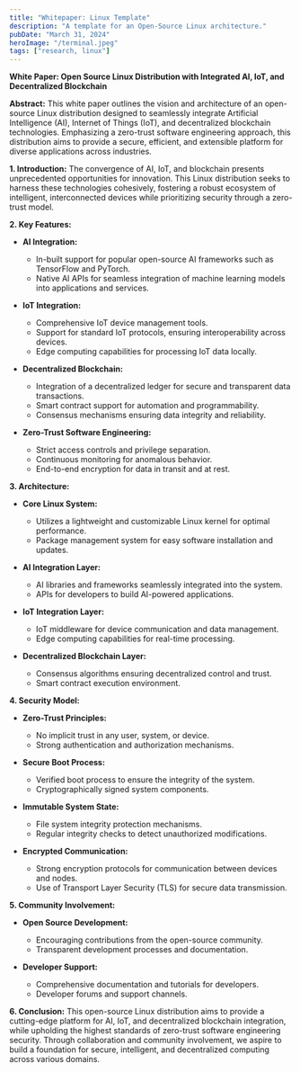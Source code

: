```yaml
---
title: "Whitepaper: Linux Template"
description: "A template for an Open-Source Linux architecture."
pubDate: "March 31, 2024"
heroImage: "/terminal.jpeg"
tags: ["research, linux"]
---
```


**White Paper: Open Source Linux Distribution with Integrated AI, IoT, and Decentralized Blockchain**

**Abstract:**
This white paper outlines the vision and architecture of an open-source Linux distribution designed to seamlessly integrate Artificial Intelligence (AI), Internet of Things (IoT), and decentralized blockchain technologies. Emphasizing a zero-trust software engineering approach, this distribution aims to provide a secure, efficient, and extensible platform for diverse applications across industries.

**1. Introduction:**
The convergence of AI, IoT, and blockchain presents unprecedented opportunities for innovation. This Linux distribution seeks to harness these technologies cohesively, fostering a robust ecosystem of intelligent, interconnected devices while prioritizing security through a zero-trust model.

**2. Key Features:**

* **AI Integration:**
  - In-built support for popular open-source AI frameworks such as TensorFlow and PyTorch.
  - Native AI APIs for seamless integration of machine learning models into applications and services.

* **IoT Integration:**
  - Comprehensive IoT device management tools.
  - Support for standard IoT protocols, ensuring interoperability across devices.
  - Edge computing capabilities for processing IoT data locally.

* **Decentralized Blockchain:**
  - Integration of a decentralized ledger for secure and transparent data transactions.
  - Smart contract support for automation and programmability.
  - Consensus mechanisms ensuring data integrity and reliability.

* **Zero-Trust Software Engineering:**
  - Strict access controls and privilege separation.
  - Continuous monitoring for anomalous behavior.
  - End-to-end encryption for data in transit and at rest.

**3. Architecture:**

* **Core Linux System:**
  - Utilizes a lightweight and customizable Linux kernel for optimal performance.
  - Package management system for easy software installation and updates.

* **AI Integration Layer:**
  - AI libraries and frameworks seamlessly integrated into the system.
  - APIs for developers to build AI-powered applications.

* **IoT Integration Layer:**
  - IoT middleware for device communication and data management.
  - Edge computing capabilities for real-time processing.

* **Decentralized Blockchain Layer:**
  - Consensus algorithms ensuring decentralized control and trust.
  - Smart contract execution environment.

**4. Security Model:**

* **Zero-Trust Principles:**
  - No implicit trust in any user, system, or device.
  - Strong authentication and authorization mechanisms.

* **Secure Boot Process:**
  - Verified boot process to ensure the integrity of the system.
  - Cryptographically signed system components.

* **Immutable System State:**
  - File system integrity protection mechanisms.
  - Regular integrity checks to detect unauthorized modifications.

* **Encrypted Communication:**
  - Strong encryption protocols for communication between devices and nodes.
  - Use of Transport Layer Security (TLS) for secure data transmission.

**5. Community Involvement:**

* **Open Source Development:**
  - Encouraging contributions from the open-source community.
  - Transparent development processes and documentation.

* **Developer Support:**
  - Comprehensive documentation and tutorials for developers.
  - Developer forums and support channels.

**6. Conclusion:**
This open-source Linux distribution aims to provide a cutting-edge platform for AI, IoT, and decentralized blockchain integration, while upholding the highest standards of zero-trust software engineering security. Through collaboration and community involvement, we aspire to build a foundation for secure, intelligent, and decentralized computing across various domains.